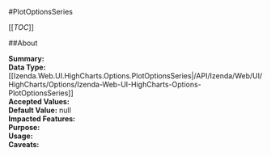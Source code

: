 #PlotOptionsSeries

[[_TOC_]]

##About

**Summary:**   
**Data Type:** [[Izenda.Web.UI.HighCharts.Options.PlotOptionsSeries|/API/Izenda/Web/UI/HighCharts/Options/Izenda-Web-UI-HighCharts-Options-PlotOptionsSeries]]  
**Accepted Values:**   
**Default Value:** null  
**Impacted Features:**   
**Purpose:**   
**Usage:**   
**Caveats:**   


